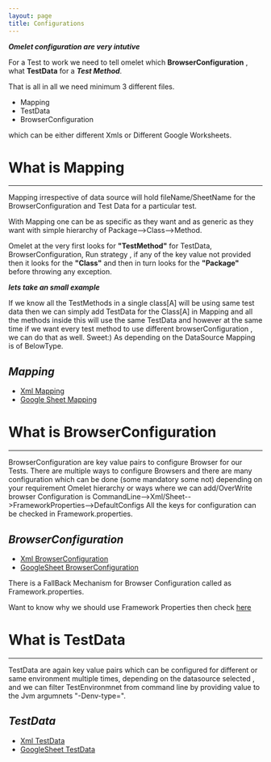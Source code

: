 ```yaml
---
layout: page
title: Configurations
---
```


**_Omelet configuration are very intutive_**

For a Test to work we need to tell omelet which **BrowserConfiguration** , what **TestData** for a **_Test Method_**.

That is all in all we need minimum 3 different files.

* Mapping
* TestData
* BrowserConfiguration

which can be either different Xmls or Different Google Worksheets.



 
# What is Mapping
-------------

Mapping irrespective of data source will hold fileName/SheetName for the BrowserConfiguration and Test Data for a particular test.

With Mapping one can be as specific as they want and as generic as they want with simple hierarchy of Package-->Class-->Method.

Omelet at the very first looks for **"TestMethod"** for TestData, BrowserConfiguration, Run strategy , if any of the key value not provided then it looks for the **"Class"** and then in turn looks for the **"Package"** before throwing any exception.

**_lets take an small example_**

If we know all the TestMethods in a single class[A] will be using same test data then we can simply add TestData for the Class[A] in Mapping and all the methods inside this will use the same TestData and however at the same time if we want every test method to use different browserConfiguration , we can do that as well. Sweet:)
As depending on the DataSource Mapping is of BelowType.

## _Mapping_
* [Xml Mapping]()
* [Google Sheet Mapping]()

# What is BrowserConfiguration
-----------------------

BrowserConfiguration are key value pairs to configure Browser for our Tests. There are multiple ways to configure Browsers and there are many configuration which can be done (some mandatory some not) depending on your requirement
Omelet hierarchy or ways where we can add/OverWrite browser Configuration is CommandLine-->Xml/Sheet-->FrameworkProperties-->DefaultConfigs
All the keys for configuration can be checked in Framework.properties. 
## _BrowserConfiguration_
* [Xml BrowserConfiguration]()
* [GoogleSheet BrowserConfiguration]({{%site.url}}/Documentation/Data)


There is a FallBack Mechanism for Browser Configuration called as Framework.properties. 

Want to know why we should use Framework Properties then check [here]({{%site.url%}}/Documentation/Configuration/FrameworkProperties)

# What is TestData
--------------

TestData are again key value pairs which can be configured for different or same environment multiple times, depending on the datasource selected , and we can filter TestEnvironmnet from command line by providing value to the Jvm argumnets "-Denv-type=".


## _TestData_
* [Xml TestData]()
* [GoogleSheet TestData]({{%site.url}}/Documentation/Data)

